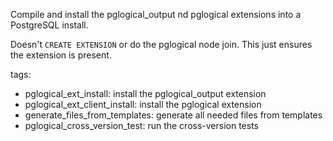 Compile and install the pglogical_output nd pglogical extensions into a PostgreSQL install.

Doesn't `CREATE EXTENSION` or do the pglogical node join. This just
ensures the extension is present.

tags:

* pglogical_ext_install: install the pglogical_output extension
* pglogical_ext_client_install: install the pglogical extension
* generate_files_from_templates: generate all needed files from templates
* pglogical_cross_version_test: run the cross-version tests

